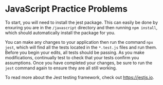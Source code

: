 # JavaScript Practice Problems

To start, you will need to install the jest package. This can easily be done by enxuring you are in the `/javascript` directory and then running `npm install`, which should automatically install the package for you.

You can make any changes to your application then run the command `npx jest`, which will find all the tests located in the `*.test.js` files and run them. Before you begin your edits, all tests should be passing. As you make modifications, continually test to check that your tests confirm you assumptions. Once you have completed your changes, be sure to run the `jest` command again to ensure they are all still working.

To read more about the Jest testing framework, check out <https://jestjs.io>.
